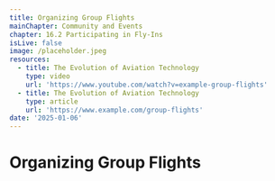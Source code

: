 ```yaml
---
title: Organizing Group Flights
mainChapter: Community and Events
chapter: 16.2 Participating in Fly-Ins
isLive: false
image: /placeholder.jpeg
resources:
  - title: The Evolution of Aviation Technology
    type: video
    url: 'https://www.youtube.com/watch?v=example-group-flights'
  - title: The Evolution of Aviation Technology
    type: article
    url: 'https://www.example.com/group-flights'
date: '2025-01-06'
---
```


# Organizing Group Flights
